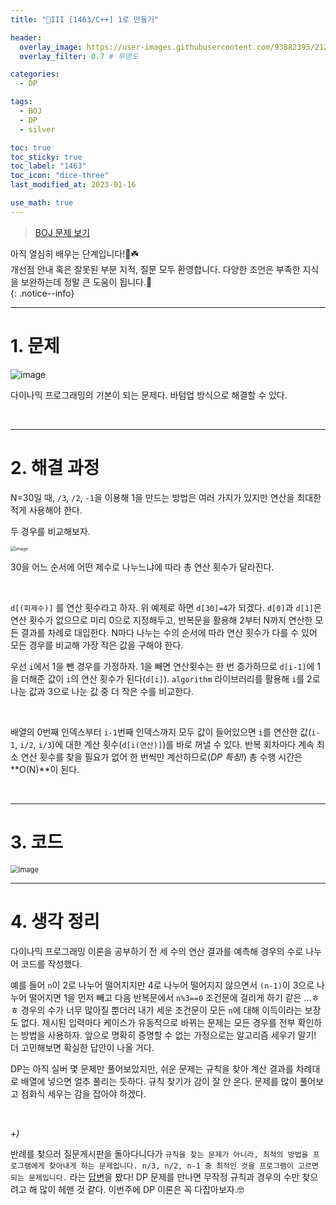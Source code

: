 ```yaml
---
title: "🤍III [1463/C++] 1로 만들기"

header:
  overlay_image: https://user-images.githubusercontent.com/93882395/212930151-6fee7b46-98eb-4e8d-8768-651846032a07.png
  overlay_filter: 0.7 # 투명도

categories:
  - DP

tags:
  - BOJ
  - DP
  - silver

toc: true
toc_sticky: true
toc_label: "1463"
toc_icon: "dice-three"
last_modified_at: 2023-01-16

use_math: true
---
```




> [BOJ 문제 보기](https://www.acmicpc.net/problem/1463)



아직 열심히 배우는 단계입니다!🐣☘️<br>개선점 안내 혹은 잘못된 부분 지적, 질문 모두 환영합니다. 다양한 조언은 부족한 지식을 보완하는데 정말 큰 도움이 됩니다.🥰<br>
{: .notice--info}

---

# 1. 문제

<img src="https://user-images.githubusercontent.com/93882395/212931143-b448d120-05f5-44d4-9b12-29460b1c18db.png" alt="image"  /> 

<br>

다이나믹 프로그래밍의 기본이 되는 문제다. 바텀업 방식으로 해결할 수 있다.

<br>

---

# 2. 해결 과정

N=30일 때, `/3`, `/2`, `-1`을 이용해 1을 만드는 방법은 여러 가지가 있지만 연산을 최대한 적게 사용해야 한다.

두 경우를 비교해보자. 

<img src="https://user-images.githubusercontent.com/93882395/212943967-01d045f6-6ed3-4589-b02d-fa6dc900d7aa.png" alt="image" style="zoom: 50%;" /> 

30을 어느 순서에 어떤 제수로 나누느냐에 따라 총 연산 횟수가 달라진다.

<br>

`d[(피제수)]` 를 연산 횟수라고 하자. 위 예제로 하면 `d[30]=4`가 되겠다. `d[0]`과 `d[1]`은 연산 횟수가 없으므로 미리 0으로 지정해두고, 반복문을 활용해 2부터 N까지 연산한 모든 결과를 차례로 대입한다. N마다 나누는 수의 순서에 따라 연산 횟수가 다를 수 있어 모든 경우를 비교해 가장 작은 값을 구해야 한다.

우선 `i`에서 1을 뺀 경우를 가정하자. 1을 빼면 연산횟수는 한 번 증가하므로 `d[i-1]`에 1을 더해준 값이 `i`의 연산 횟수가 된다(`d[i]`). `algorithm` 라이브러리를 활용해 `i`를 2로 나눈 값과 3으로 나눈 값 중 더 작은 수를 비교한다.

<br>

배열의 0번째 인덱스부터 `i-1`번째 인덱스까지 모두 값이 들어있으면 `i`를 연산한 값(`i-1`, `i/2`, `i/3`)에 대한 계산 횟수(`d[i(연산)]`)를 바로 꺼낼 수 있다. 반복 회차마다 계속 최소 연산 횟수를 찾을 필요가 없어 한 번씩만 계산하므로(*DP 특징!*) 총 수행 시간은 **O(N)**이 된다.

<br>

---

# 3. 코드

<script src="https://gist.github.com/yj59/8aa142bc27c0037758e93f8a492b702d.js"></script>

<img src="https://user-images.githubusercontent.com/93882395/212876102-4f7cba24-6c7e-43ea-bb6f-62114400d5f1.png" alt="image" style="zoom: 80%;" />  

<br>

---

# 4. 생각 정리

다이나믹 프로그래밍 이론을 공부하기 전 세 수의 연산 결과를 예측해 경우의 수로 나누어 코드를 작성했다. 

예를 들어 `n`이 2로 나누어 떨어지지만 4로 나누어 떨어지지 않으면서 `(n-1)`이 3으로 나누어 떨어지면 1을 먼저 빼고 다음 반복문에서 `n%3==0` 조건문에 걸리게 하기 같은 ...ㅎㅎ 경우의 수가 너무 많아질 뿐더러 내가 세운 조건문이 모든 `n`에 대해 이득이라는 보장도 없다. 제시된 입력마다 케이스가 유동적으로 바뀌는 문제는 모든 경우를 전부 확인하는 방법을 사용하자. 앞으로 명확히 증명할 수 없는 가정으로는 알고리즘 세우기 말기! 더 고민해보면 확실한 답안이 나올 거다.

DP는 아직 실버 몇 문제만 풀어보았지만, 쉬운 문제는 규칙을 찾아 계산 결과를 차례대로 배열에 넣으면 얼추 풀리는 듯하다. 규칙 찾기가 감이 잘 안 온다. 문제를 많이 풀어보고 점화식 세우는 감을 잡아야 하겠다. 

<br>

*+)*

반례를 찾으러 질문게시판을 돌아다니다가 `규칙을 찾는 문제가 아니라, 최적의 방법을 프로그램에게 찾아내게 하는 문제입니다. n/3, n/2, n-1 중 최적인 것을 프로그램이 고르면 되는 문제입니다.` 라는 [답변](https://www.acmicpc.net/board/view/34860)을 봤다! DP 문제를 만나면 무작정 규칙과 경우의 수만 찾으려고 해 많이 헤맨 것 같다. 이번주에 DP 이론은 꼭 다잡아보자.🤓